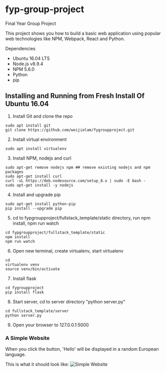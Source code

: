 # fyp-group-project
Final Year Group Project


This project shows you how to build a basic web application using popular web technologies 
like NPM, Webpack, React and Python.

Dependencies
- Ubuntu 16.04 LTS
- Node.js v8.9.4
- NPM 5.6.0
- Python
- pip

## Installing and Running from Fresh Install Of Ubuntu 16.04
1. Install Git and clone the repo
```git
sudo apt install git
git clone https://github.com/weijielam/fygroupproject.git
```
2. Install virtual environment
```
sudo apt install virtualenv
```
3. Install NPM, nodejs and curl
```
sudo apt-get remove nodejs npm ## remove existing nodejs and npm packages
sudo apt-get install curl  
curl -sL https://deb.nodesource.com/setup_8.x | sudo -E bash -
sudo apt-get install -y nodejs  
```
4. Install and upgrade pip
```
sudo apt-get install python-pip
pip install --upgrade pip
```
5. cd to fypgroupproject/fullstack_template/static directory, run npm install, npm run watch
```
cd fypgroupproject/fullstack_template/static
npm install
npm run watch
```
6. Open new terminal, create virtualenv, start virtualenv
```
cd
virtualenv venv
source venv/bin/activate
```
7. Install flask
```
cd fygroupproject
pip install flask
```
8. Start server, cd to server directory "python server.py"
```
cd fullstack_template/server
python server.py
```
9. Open your browser to 127.0.0.1:5000

### A Simple Website
When you click the button, 'Hello' will be displayed in a random European language.

This is what it should look like:
![Simple Website](simple_website.png?raw=true "A Simmple Website")


